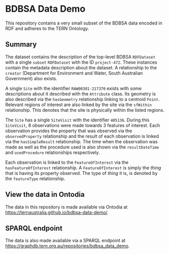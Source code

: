 # BDBSA Data Demo

This repository contains a very small subset of the BDBSA data encoded in RDF and adheres to the TERN Ontology.

## Summary

The dataset contains the description of the top-level BDBSA `RDFDataset` with a single `subset` `RDFDataset` with the ID `project-472`. These instances contain the metadata description about the dataset. A relationship to the `creator` (Department for Environment and Water, South Australian Government) also exists.

A single `Site` with the identifier `RAW00301-217370` exists with some descriptions about it described with the `Attribute` class. Its geometry is also described via the `hasGeometry` relationship linking to a centroid `Point`. Relevant regions of interest are also linked by the site via the `sfWithin` relationship. This denotes that the site is physically within the listed regions.

The `Site` has a single `SiteVisit` with the identifier `405136`. During this `SiteVisit`, 8 observations were made towards 3 features of interest. Each observation provides the property that was observed via the `observedProperty` relationship and the result of each observation is linked via the `hasSimpleResult` relationship. The time when the observation was made as well as the procedure used is also shown via the `resultDateTime` and `usedProcedure` relationships respectively.

Each observation is linked to the `FeatureOfInterest` via the `hasFeatureOfInterest` relationship. A `FeatureOfInterest` is simply the _thing_ that is having its property observed. The type of _thing_ it is, is denoted by the `featureType` relationship.

## View the data in Ontodia

The data in this repository is made available via Ontodia at https://ternaustralia.github.io/bdbsa-data-demo/.

## SPARQL endpoint

The data is also made available via a SPARQL endpoint at https://graphdb.tern.org.au/repositories/bdbsa_data_demo.
